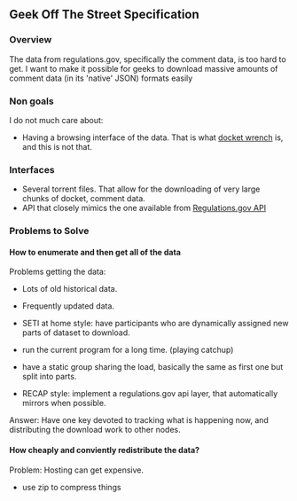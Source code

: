 ## Geek Off The Street Specification

### Overview
The data from regulations.gov, specifically the comment data, is too hard to get. 
I want to make it possible for geeks to download massive amounts of comment data (in its 'native' JSON) formats easily


### Non goals
I do not much care about: 

* Having a browsing interface of the data. That is what [docket wrench](https://sunlightfoundation.com/2013/01/31/docket-wrench-exposing-trends-regulatory-comments/) is, and this is not that. 


### Interfaces

* Several torrent files. That allow for the downloading of very large chunks of docket, comment data. 
* API that closely mimics the one available from [Regulations.gov API](https://regulationsgov.github.io/developers/)

### Problems to Solve

#### How to enumerate and then get all of the data

Problems getting the data: 

* Lots of old historical data.
* Frequently updated data. 

* SETI at home style: have participants who are dynamically assigned new parts of dataset to download. 
* run the current program for a long time. (playing catchup)
* have a static group sharing the load, basically the same as first one but split into parts. 
* RECAP style: implement a regulations.gov api layer, that automatically mirrors when possible.

Answer: Have one key devoted to tracking what is happening now, and distributing the download work to other nodes. 

#### How cheaply and conviently redistribute the data?

Problem: Hosting can get expensive.

* use zip to compress things



